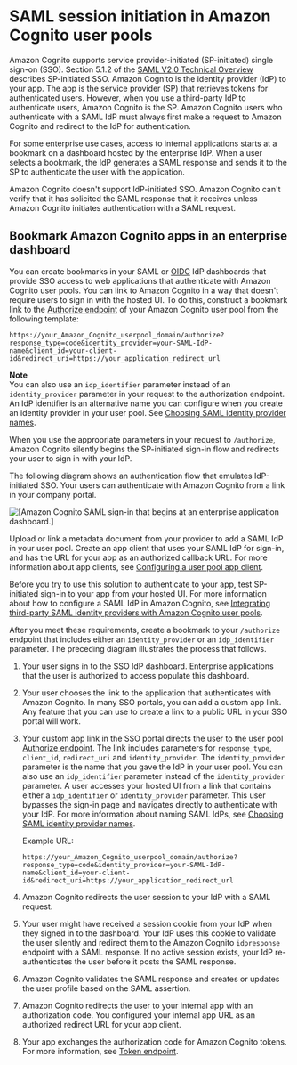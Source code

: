 # SAML session initiation in Amazon Cognito user pools<a name="cognito-user-pools-SAML-session-initiation"></a>

Amazon Cognito supports service provider\-initiated \(SP\-initiated\) single sign\-on \(SSO\)\. Section 5\.1\.2 of the [ SAML V2\.0 Technical Overview](http://docs.oasis-open.org/security/saml/Post2.0/sstc-saml-tech-overview-2.0-cd-02.html#5.1.2.SP-Initiated%20SSO:%20%20Redirect/POST%20Bindings|outline) describes SP\-initiated SSO\. Amazon Cognito is the identity provider \(IdP\) to your app\. The app is the service provider \(SP\) that retrieves tokens for authenticated users\. However, when you use a third\-party IdP to authenticate users, Amazon Cognito is the SP\. Amazon Cognito users who authenticate with a SAML IdP must always first make a request to Amazon Cognito and redirect to the IdP for authentication\.

For some enterprise use cases, access to internal applications starts at a bookmark on a dashboard hosted by the enterprise IdP\. When a user selects a bookmark, the IdP generates a SAML response and sends it to the SP to authenticate the user with the application\.

Amazon Cognito doesn't support IdP\-initiated SSO\. Amazon Cognito can't verify that it has solicited the SAML response that it receives unless Amazon Cognito initiates authentication with a SAML request\.

## Bookmark Amazon Cognito apps in an enterprise dashboard<a name="bookmark-applications-in-idp-portal"></a>

You can create bookmarks in your SAML or [OIDC](https://docs.aws.amazon.com/cognito/latest/developerguide/cognito-user-pools-oidc-idp.html) IdP dashboards that provide SSO access to web applications that authenticate with Amazon Cognito user pools\. You can link to Amazon Cognito in a way that doesn't require users to sign in with the hosted UI\. To do this, construct a bookmark link to the [Authorize endpoint](authorization-endpoint.md) of your Amazon Cognito user pool from the following template:

`https://your_Amazon_Cognito_userpool_domain/authorize?response_type=code&identity_provider=your-SAML-IdP-name&client_id=your-client-id&redirect_uri=https://your_application_redirect_url`

**Note**  
You can also use an `idp_identifier` parameter instead of an `identity_provider` parameter in your request to the authorization endpoint\. An IdP identifier is an alternative name you can configure when you create an identity provider in your user pool\. See [Choosing SAML identity provider names](cognito-user-pools-managing-saml-idp-naming.md)\.

When you use the appropriate parameters in your request to `/authorize`, Amazon Cognito silently begins the SP\-initiated sign\-in flow and redirects your user to sign in with your IdP\.

The following diagram shows an authentication flow that emulates IdP\-initiated SSO\. Your users can authenticate with Amazon Cognito from a link in your company portal\.

![\[Amazon Cognito SAML sign-in that begins at an enterprise application dashboard.\]](http://docs.aws.amazon.com/cognito/latest/developerguide/)

Upload or link a metadata document from your provider to add a SAML IdP in your user pool\. Create an app client that uses your SAML IdP for sign\-in, and has the URL for your app as an authorized callback URL\. For more information about app clients, see [Configuring a user pool app client](user-pool-settings-client-apps.md)\.

Before you try to use this solution to authenticate to your app, test SP\-initiated sign\-in to your app from your hosted UI\. For more information about how to configure a SAML IdP in Amazon Cognito, see [Integrating third\-party SAML identity providers with Amazon Cognito user pools](cognito-user-pools-integrating-3rd-party-saml-providers.md)\.

After you meet these requirements, create a bookmark to your `/authorize` endpoint that includes either an `identity_provider` or an `idp_identifier` parameter\. The preceding diagram illustrates the process that follows\.

1. Your user signs in to the SSO IdP dashboard\. Enterprise applications that the user is authorized to access populate this dashboard\. 

1. Your user chooses the link to the application that authenticates with Amazon Cognito\. In many SSO portals, you can add a custom app link\. Any feature that you can use to create a link to a public URL in your SSO portal will work\.

1. Your custom app link in the SSO portal directs the user to the user pool [Authorize endpoint](authorization-endpoint.md)\. The link includes parameters for `response_type`, `client_id`, `redirect_uri` and `identity_provider`\. The `identity_provider` parameter is the name that you gave the IdP in your user pool\. You can also use an `idp_identifier` parameter instead of the `identity_provider` parameter\. A user accesses your hosted UI from a link that contains either a `idp_identifier` or `identity_provider` parameter\. This user bypasses the sign\-in page and navigates directly to authenticate with your IdP\. For more information about naming SAML IdPs, see [Choosing SAML identity provider names](cognito-user-pools-managing-saml-idp-naming.md)\.

   Example URL:

   `https://your_Amazon_Cognito_userpool_domain/authorize?response_type=code&identity_provider=your-SAML-IdP-name&client_id=your-client-id&redirect_uri=https://your_application_redirect_url`

1. Amazon Cognito redirects the user session to your IdP with a SAML request\.

1. Your user might have received a session cookie from your IdP when they signed in to the dashboard\. Your IdP uses this cookie to validate the user silently and redirect them to the Amazon Cognito `idpresponse` endpoint with a SAML response\. If no active session exists, your IdP re\-authenticates the user before it posts the SAML response\.

1. Amazon Cognito validates the SAML response and creates or updates the user profile based on the SAML assertion\.

1. Amazon Cognito redirects the user to your internal app with an authorization code\. You configured your internal app URL as an authorized redirect URL for your app client\.

1. Your app exchanges the authorization code for Amazon Cognito tokens\. For more information, see [Token endpoint](token-endpoint.md)\.